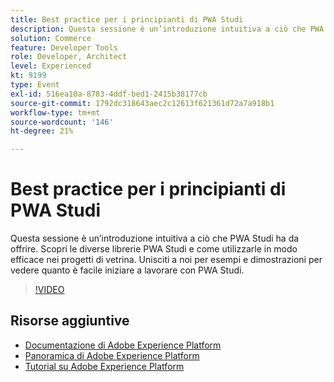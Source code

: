```yaml
---
title: Best practice per i principianti di PWA Studi
description: Questa sessione è un’introduzione intuitiva a ciò che PWA Studi ha da offrire. Scopri le diverse librerie PWA Studi e come utilizzarle in modo efficace nei progetti di vetrina. Unisciti a noi per esempi e dimostrazioni per vedere quanto è facile iniziare a lavorare con PWA Studi.
solution: Commerce
feature: Developer Tools
role: Developer, Architect
level: Experienced
kt: 9199
type: Event
exl-id: 516ea10a-8783-4ddf-bed1-2415b38177cb
source-git-commit: 1792dc318643aec2c12613f621361d72a7a918b1
workflow-type: tm+mt
source-wordcount: '146'
ht-degree: 21%

---
```


# Best practice per i principianti di PWA Studi

Questa sessione è un’introduzione intuitiva a ciò che PWA Studi ha da offrire.
Scopri le diverse librerie PWA Studi e come utilizzarle in modo efficace nei progetti di vetrina.
Unisciti a noi per esempi e dimostrazioni per vedere quanto è facile iniziare a lavorare con PWA Studi.

>[!VIDEO](https://video.tv.adobe.com/v/337764/?quality=12&learn=on&hidetitle=true)

## Risorse aggiuntive

- [Documentazione di Adobe Experience Platform](https://experienceleague.adobe.com/docs/experience-platform.html?lang=it)
- [Panoramica di Adobe Experience Platform](https://experienceleague.adobe.com/docs/experience-platform/landing/home.html?lang=it)
- [Tutorial su Adobe Experience Platform](https://experienceleague.adobe.com/docs/platform-learn/tutorials/overview.html?lang=it)
